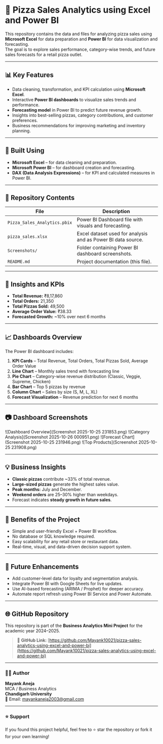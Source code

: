 # 🍕 Pizza Sales Analytics using Excel and Power BI

This repository contains the data and files for analyzing pizza sales using **Microsoft Excel** for data preparation and **Power BI** for data visualization and forecasting.  
The goal is to explore sales performance, category-wise trends, and future sales forecasts for a retail pizza outlet.

---

## 📊 Key Features
- Data cleaning, transformation, and KPI calculation using **Microsoft Excel**.  
- Interactive **Power BI dashboards** to visualize sales trends and performance.  
- **Forecasting model** in Power BI to predict future revenue growth.  
- Insights into best-selling pizzas, category contributions, and customer preferences.  
- Business recommendations for improving marketing and inventory planning.  

---

## 🧠 Built Using
- **Microsoft Excel** – for data cleaning and preparation.  
- **Microsoft Power BI** – for dashboard creation and forecasting.  
- **DAX (Data Analysis Expressions)** – for KPI and calculated measures in Power BI.  

---

## 📂 Repository Contents
| File | Description |
|------|--------------|
| `Pizza_Sales_Analytics.pbix` | Power BI Dashboard file with visuals and forecasting. |
| `pizza_sales.xlsx` | Excel dataset used for analysis and as Power BI data source. |
| `Screenshots/` | Folder containing Power BI dashboard screenshots. |
| `README.md` | Project documentation (this file). |

---

## 🧩 Insights and KPIs
- **Total Revenue:** ₹8,17,860  
- **Total Orders:** 21,350  
- **Total Pizzas Sold:** 49,500  
- **Average Order Value:** ₹38.33  
- **Forecasted Growth:** ~10% over next 6 months  

---

## 📈 Dashboards Overview

The Power BI dashboard includes:
1. **KPI Cards** – Total Revenue, Total Orders, Total Pizzas Sold, Average Order Value  
2. **Line Chart** – Monthly sales trend with forecasting line  
3. **Pie Chart** – Category-wise revenue distribution (Classic, Veggie, Supreme, Chicken)  
4. **Bar Chart** – Top 5 pizzas by revenue  
5. **Column Chart** – Sales by size (S, M, L, XL)  
6. **Forecast Visualization** – Revenue prediction for next 6 months  

---

## 📷 Dashboard Screenshots

![Dashboard Overview](Screenshot 2025-10-25 231853.png)
![Category Analysis](Screenshot 2025-10-26 000951.png)
![Forecast Chart](Screenshot 2025-10-25 231946.png)
![Top Products](Screenshot 2025-10-25 231908.png)

---

## 💡 Business Insights
- **Classic pizzas** contribute ~33% of total revenue.  
- **Large-sized pizzas** generate the highest sales value.  
- **Peak months:** July and December.  
- **Weekend orders** are 25–30% higher than weekdays.  
- Forecast indicates **steady growth in future sales**.  

---

## 🧾 Benefits of the Project
- Simple and user-friendly Excel + Power BI workflow.  
- No database or SQL knowledge required.  
- Easy scalability for any retail store or restaurant data.  
- Real-time, visual, and data-driven decision support system.  

---

## 🔮 Future Enhancements
- Add customer-level data for loyalty and segmentation analysis.  
- Integrate Power BI with Google Sheets for live updates.  
- Use AI-based forecasting (ARIMA / Prophet) for deeper accuracy.  
- Automate report refresh using Power BI Service and Power Automate.

---

## 🌐 GitHub Repository
This repository is part of the **Business Analytics Mini Project** for the academic year 2024–2025.

> 📎 **GitHub Link:** [https://github.com/Mayank10021/pizza-sales-analytics-using-excel-and-power-bi](https://github.com/Mayank10021/pizza-sales-analytics-using-excel-and-power-bi)

---

### 👨‍💻 Author
**Mayank Aneja**  
MCA / Business Analytics  
**Chandigarh University**  
📧 Email: mayankaneja2003@gmail.com

---

### ⭐ Support
If you found this project helpful, feel free to ⭐ star the repository or fork it for your own learning!

